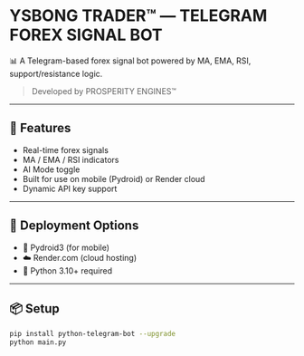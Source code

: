 # YSBONG TRADER™ — TELEGRAM FOREX SIGNAL BOT

📊 A Telegram-based forex signal bot powered by MA, EMA, RSI, support/resistance logic.

> Developed by PROSPERITY ENGINES™

---

## 🔧 Features
- Real-time forex signals
- MA / EMA / RSI indicators
- AI Mode toggle
- Built for use on mobile (Pydroid) or Render cloud
- Dynamic API key support

---

## 🚀 Deployment Options
- 📱 Pydroid3 (for mobile)
- ☁️ Render.com (cloud hosting)
- 🐍 Python 3.10+ required

---

## 📦 Setup
```bash
pip install python-telegram-bot --upgrade
python main.py
